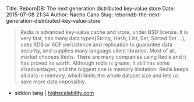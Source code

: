Title: RebornDB: The next generation distributed key-value store
Date: 2015-07-08 21:34
Author: Nacho Cano
Slug: reborndb-the-next-generation-distributed-key-value-store

> Redis is advanced key-value cache and store, under BSD license. It is
> very fast, has many data types(String, Hash, List, Set, Sorted Set …),
> uses RDB or AOF persistence and replication to guarantee data
> security, and supplies many language client libraries. Most of all,
> market chooses Redis. There are many companies using Redis and it has
> proved its worth. Although redis is greate, it still has some
> disadvantages, and the biggest one is memory limitation. Redis keeps
> all data in memory, which limits the whole dataset size and lets us
> save more data impossibly.

- siddon tang | [highscalability.com][]

  [highscalability.com]: http://highscalability.com/blog/2015/7/8/reborndb-the-next-generation-distributed-key-value-store.html
    "RebornDB: The next generation distributed key-value store"
